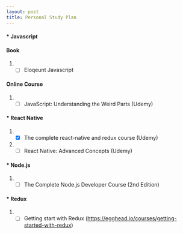 ```yaml
---
layout: post
title: Personal Study Plan
---
```

#### * Javascript

#### Book 
  1. - [ ] Eloqeunt Javascript  
 
#### Online Course 
  1. - [ ] JavaScript: Understanding the Weird Parts (Udemy)
  
#### * React Native 
  1. - [x] The complete react-native and redux course (Udemy)
  2. - [ ] React Native: Advanced Concepts (Udemy) 
  
#### * Node.js
  1. - [ ] The Complete Node.js Developer Course (2nd Edition)
  
#### * Redux
  1. - [ ] Getting start with Redux (https://egghead.io/courses/getting-started-with-redux)
